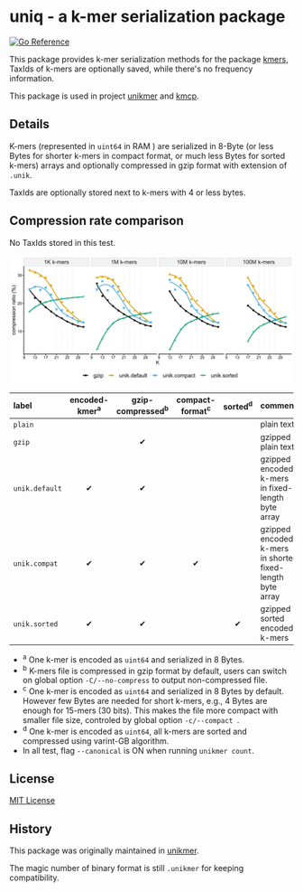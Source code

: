 # uniq - a k-mer serialization package

[![Go Reference](https://pkg.go.dev/badge/github.com/shenwei356/uniq.svg)](https://pkg.go.dev/github.com/shenwei356/uniq)

This package provides k-mer serialization methods for the package [kmers](https://github.com/shenwei356/kmers), 
TaxIds of k-mers are optionally saved, while there's no frequency information.

This package is used in project [unikmer](https://github.com/shenwei356/unikmer) and [kmcp](https://github.com/shenwei356/kmcp).

## Details

K-mers (represented in `uint64` in RAM ) are serialized in 8-Byte
(or less Bytes for shorter k-mers in compact format,
or much less Bytes for sorted k-mers) arrays and
optionally compressed in gzip format with extension of `.unik`.

TaxIds are optionally stored next to k-mers with 4 or less bytes.

## Compression rate comparison

No TaxIds stored in this test.

![cr.jpg](compression-ratio/cr.jpg)

label           |encoded-kmer<sup>a</sup>|gzip-compressed<sup>b</sup>|compact-format<sup>c</sup>|sorted<sup>d</sup>|comment
:---------------|:----------------------:|:-------------------------:|:------------------------:|:----------------:|:------------------------------------------------------
`plain`         |                        |                           |                          |                  |plain text
`gzip`          |                        |✔                          |                          |                  |gzipped plain text
`unik.default`  |✔                       |✔                          |                          |                  |gzipped encoded k-mers in fixed-length byte array
`unik.compat`   |✔                       |✔                          |✔                         |                  |gzipped encoded k-mers in shorter fixed-length byte array
`unik.sorted`   |✔                       |✔                          |                          |✔                 |gzipped sorted encoded k-mers


- <sup>a</sup> One k-mer is encoded as `uint64` and serialized in 8 Bytes.
- <sup>b</sup> K-mers file is compressed in gzip format by default,
  users can switch on global option `-C/--no-compress` to output non-compressed file.
- <sup>c</sup> One k-mer is encoded as `uint64` and serialized in 8 Bytes by default.
 However few Bytes are needed for short k-mers, e.g., 4 Bytes are enough for
  15-mers (30 bits). This makes the file more compact with smaller file size,
  controled by global option `-c/--compact `.
- <sup>d</sup> One k-mer is encoded as `uint64`, all k-mers are sorted and compressed
  using varint-GB algorithm.
- In all test, flag `--canonical` is ON when running `unikmer count`.


## License

[MIT License](https://github.com/shenwei356/unikmer/blob/master/LICENSE)

## History

This package was originally maintained in [unikmer](https://github.com/shenwei356/unikmer).

The magic number of binary format is still `.unikmer` for keeping compatibility.
